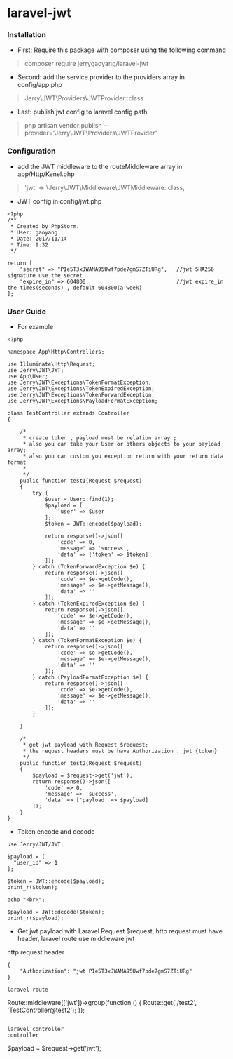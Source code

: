 # laravel-jwt

### Installation

* First: Require this package with composer using the following command

> composer require jerrygaoyang/laravel-jwt

* Second: add the service provider to the providers array in config/app.php

> Jerry\JWT\Providers\JWTProvider::class

* Last: publish jwt config to laravel config path

> php artisan vendor:publish --provider="Jerry\JWT\Providers\JWTProvider"

### Configuration

* add the JWT middleware to the routeMiddleware array in app/Http/Kenel.php

> 'jwt' => \Jerry\JWT\Middleware\JWTMiddleware::class,

* JWT config in config/jwt.php 
```
<?php
/**
 * Created by PhpStorm.
 * User: gaoyang
 * Date: 2017/11/14
 * Time: 9:32
 */

return [
    "secret" => "PIe5T3xJWAMA95Uwf7pde7gmS7ZTiURg",   //jwt SHA256 signature use the secret
    "expire_in" => 604800,                            //jwt expire_in the times(seconds) , default 604800(a week)
];
```

### User Guide

* For example

```
<?php

namespace App\Http\Controllers;

use Illuminate\Http\Request;
use Jerry\JWT\JWT;
use App\User;
use Jerry\JWT\Exceptions\TokenFormatException;
use Jerry\JWT\Exceptions\TokenExpiredException;
use Jerry\JWT\Exceptions\TokenForwardException;
use Jerry\JWT\Exceptions\PayloadFormatException;

class TestController extends Controller
{

    /*
     * create token , payload must be relation array ;
     * also you can take your User or others objects to your payload array;
     * also you can custom you exception return with your return data format
     *
     */
    public function test1(Request $request)
    {
        try {
            $user = User::find(1);
            $payload = [
                'user' => $user
            ];
            $token = JWT::encode($payload);

            return response()->json([
                'code' => 0,
                'message' => 'success',
                'data' => ['token' => $token]
            ]);
        } catch (TokenForwardException $e) {
            return response()->json([
                'code' => $e->getCode(),
                'message' => $e->getMessage(),
                'data' => ''
            ]);
        } catch (TokenExpiredException $e) {
            return response()->json([
                'code' => $e->getCode(),
                'message' => $e->getMessage(),
                'data' => ''
            ]);
        } catch (TokenFormatException $e) {
            return response()->json([
                'code' => $e->getCode(),
                'message' => $e->getMessage(),
                'data' => ''
            ]);
        } catch (PayloadFormatException $e) {
            return response()->json([
                'code' => $e->getCode(),
                'message' => $e->getMessage(),
                'data' => ''
            ]);
        }

    }

    /*
     * get jwt payload with Request $request;
     * the request headers must be have Authorization : jwt {token}
     */
    public function test2(Request $request)
    {
        $payload = $request->get('jwt');
        return response()->json([
            'code' => 0,
            'message' => 'success',
            'data' => ['payload' => $payload]
        ]);
    }
}

```

* Token encode and decode  

```
use Jerry/JWT/JWT;

$payload = [
  "user_id" => 1
];

$token = JWT::encode($payload);
print_r($token);

echo "<br>";

$payload = JWT::decode($token);
print_r($payload);

```

* Get jwt payload with Laravel Request $request, http request must have header, laravel route use middleware jwt 

http request header
``` 
{
	"Authorization": "jwt PIe5T3xJWAMA95Uwf7pde7gmS7ZTiURg"
}	

laravel route
```
Route::middleware(['jwt'])->group(function () {
    Route::get('/test2', 'TestController@test2');
});
```

laravel controller
controller
```
$payload = $request->get('jwt');
```


```



